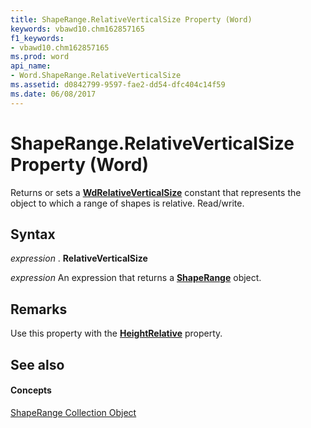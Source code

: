 ```yaml
---
title: ShapeRange.RelativeVerticalSize Property (Word)
keywords: vbawd10.chm162857165
f1_keywords:
- vbawd10.chm162857165
ms.prod: word
api_name:
- Word.ShapeRange.RelativeVerticalSize
ms.assetid: d0842799-9597-fae2-dd54-dfc404c14f59
ms.date: 06/08/2017
---
```



# ShapeRange.RelativeVerticalSize Property (Word)

Returns or sets a  **[WdRelativeVerticalSize](Word.WdRelativeVerticalSize.md)** constant that represents the object to which a range of shapes is relative. Read/write.


## Syntax

 _expression_ . **RelativeVerticalSize**

 _expression_ An expression that returns a **[ShapeRange](Word.shaperange.md)** object.


## Remarks

Use this property with the  **[HeightRelative](Word.ShapeRange.HeightRelative.md)** property.


## See also


#### Concepts


[ShapeRange Collection Object](Word.shaperange.md)

